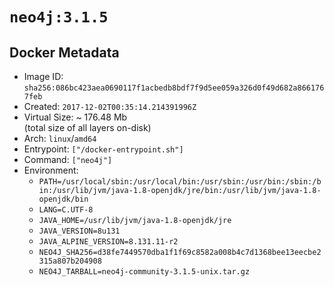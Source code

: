 # `neo4j:3.1.5`

## Docker Metadata

- Image ID: `sha256:086bc423aea0690117f1acbedb8bdf7f9d5ee059a326d0f49d682a8661767feb`
- Created: `2017-12-02T00:35:14.214391996Z`
- Virtual Size: ~ 176.48 Mb  
  (total size of all layers on-disk)
- Arch: `linux`/`amd64`
- Entrypoint: `["/docker-entrypoint.sh"]`
- Command: `["neo4j"]`
- Environment:
  - `PATH=/usr/local/sbin:/usr/local/bin:/usr/sbin:/usr/bin:/sbin:/bin:/usr/lib/jvm/java-1.8-openjdk/jre/bin:/usr/lib/jvm/java-1.8-openjdk/bin`
  - `LANG=C.UTF-8`
  - `JAVA_HOME=/usr/lib/jvm/java-1.8-openjdk/jre`
  - `JAVA_VERSION=8u131`
  - `JAVA_ALPINE_VERSION=8.131.11-r2`
  - `NEO4J_SHA256=d38fe7449570dba1f1f69c8582a008b4c7d1368bee13eecbe2315a807b204908`
  - `NEO4J_TARBALL=neo4j-community-3.1.5-unix.tar.gz`
